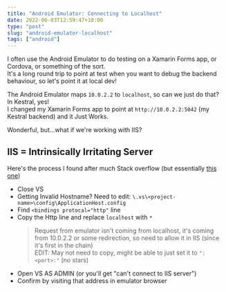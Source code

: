 ```yaml
---
title: "Android Emulator: Connecting to Localhost"
date: 2022-06-03T12:59:47+10:00
type: "post"
slug: "android-emulator-localhost"
tags: ["android"]
---
```


I often use the Android Emulator to do testing on a Xamarin Forms app, or Cordova, or something of the sort.  
It's a long round trip to point at test when you want to debug the backend behaviour, so let's point it at local dev!

<!--more-->  

The Android Emulator maps `10.0.2.2` to `localhost`, so can we just do that?
In Kestral, yes!  
I changed my Xamarin Forms app to point at `http://10.0.2.2:5042` (my Kestral backend) and it Just Works.  

Wonderful, but...what if we're working with IIS?

## IIS = Intrinsically Irritating Server
Here's the process I found after much Stack overflow (but essentially [this one](https://stackoverflow.com/questions/6192726/android-emulator-loopback-to-iis-express-does-not-work-but-does-work-with-cassi))

- Close VS
- Getting Invalid Hostname? Need to edit: `\.vs\<project-name>\config\ApplicationHost.config`
- Find `<bindings protocal="http"` line
- Copy the Http line and replace `localhost` with `*`
  > Request from emulator isn't coming from localhost, it's coming from 10.0.2.2 or some redirection, so need to allow it in IIS (since it's first in the chain)  
  > EDIT: May not need to copy, might be able to just set it to `":<port>:"` (no stars)
- Open VS AS ADMIN (or you'll get "can't connect to IIS server")
- Confirm by visiting that address in emulator browser